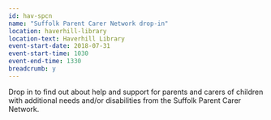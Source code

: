 ```yaml
---
id: hav-spcn
name: "Suffolk Parent Carer Network drop-in"
location: haverhill-library
location-text: Haverhill Library
event-start-date: 2018-07-31
event-start-time: 1030
event-end-time: 1330
breadcrumb: y
---
```


Drop in to find out about help and support for parents and carers of children with additional needs and/or disabilities from the Suffolk Parent Carer Network.
